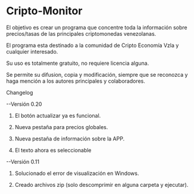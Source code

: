 # Cripto-Monitor

El objetivo es crear un programa que concentre toda la información sobre precios/tasas de las principales criptomonedas venezolanas.

El programa esta destinado a la comunidad de Cripto Economía Vzla y cualquier interesado.

Su uso es totalmente gratuito, no requiere licencia alguna.

Se permite su difusion, copia y modificación, siempre que se reconozca y haga mención a los autores principales y colaboradores.

Changelog

--Versión 0.20

1. El botón actualizar ya es funcional.

2. Nueva pestaña para precios globales.

3. Nueva pestaña de información sobre la APP.

4. El texto ahora es seleccionable 

--Versión 0.11

1. Solucionado el error de visualización en Windows. 

2. Creado archivos zip (solo descomprimir en alguna carpeta y ejecutar). 
